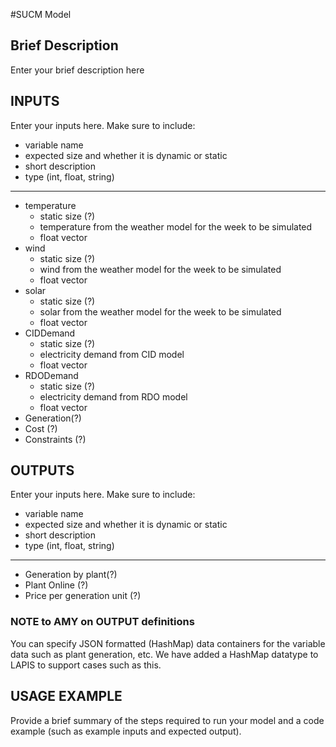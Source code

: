 #SUCM Model

## Brief Description
Enter your brief description here

## INPUTS
Enter your inputs here.  Make sure to include:
* variable name
* expected size and whether it is dynamic or static
* short description
* type (int, float, string)

---
* temperature
  * static size (?)
  * temperature from the weather model for the week to be simulated
  * float vector
* wind
  * static size (?)
  * wind from the weather model for the week to be simulated
  * float vector
* solar
  * static size (?)
  * solar from the weather model for the week to be simulated
  * float vector
* CIDDemand
  * static size (?)
  * electricity demand from CID model
  * float vector
* RDODemand
  * static size (?)
  * electricity demand from RDO model
  * float vector
* Generation(?)
* Cost (?)
* Constraints (?)

## OUTPUTS
Enter your inputs here.  Make sure to include:
* variable name
* expected size and whether it is dynamic or static
* short description
* type (int, float, string)

---

* Generation by plant(?)
* Plant Online (?)
* Price per generation unit (?)

### NOTE to AMY on OUTPUT definitions
You can specify JSON formatted (HashMap) data containers for the variable data such as plant generation, etc.  We have added a HashMap datatype to LAPIS to support cases such as this.

## USAGE EXAMPLE
Provide a brief summary of the steps required to run your model and a code example (such as example inputs and expected output).
